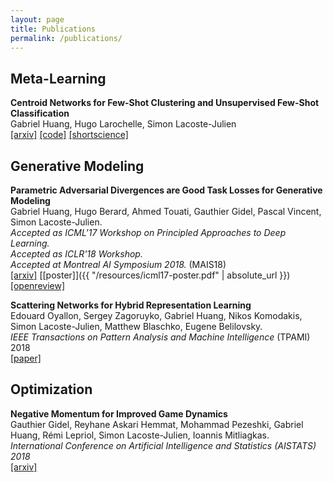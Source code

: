 ```yaml
---
layout: page
title: Publications
permalink: /publications/
---
```


## Meta-Learning

**Centroid Networks for Few-Shot Clustering and Unsupervised Few-Shot Classification** <br>
Gabriel Huang, Hugo Larochelle, Simon Lacoste-Julien<br>
[[arxiv]](https://arxiv.org/abs/1902.08605) [[code]](https://github.com/gabrielhuang/centroid-networks) [[shortscience]](https://www.shortscience.org/paper?bibtexKey=journals/corr/1902.08605&a=gabriel)

## Generative Modeling

**Parametric Adversarial Divergences are Good Task Losses for Generative Modeling** <br>
Gabriel Huang, Hugo Berard, Ahmed Touati, Gauthier Gidel, Pascal Vincent, Simon Lacoste-Julien. <br>
*Accepted as ICML'17 Workshop on Principled Approaches to Deep Learning.*<br>
*Accepted as ICLR'18 Workshop.*<br>
*Accepted at Montreal AI Symposium 2018.* (MAIS18)<br>
[[arxiv]](https://arxiv.org/abs/1708.02511) [[poster]]({{ "/resources/icml17-poster.pdf" | absolute_url }}) [[openreview]](https://openreview.net/forum?id=rkEtzzWAb&noteId=BkiY4k6rM)

**Scattering Networks for Hybrid Representation Learning** <br>
Edouard Oyallon, Sergey Zagoruyko, Gabriel Huang, Nikos Komodakis,
Simon Lacoste-Julien, Matthew Blaschko, Eugene Belilovsky.<br>
*IEEE Transactions on Pattern Analysis and Machine Intelligence* (TPAMI) 2018<br>
[[paper]](https://hal.inria.fr/hal-01837587/file/main.pdf)

## Optimization

**Negative Momentum for Improved Game Dynamics** <br>
Gauthier Gidel, Reyhane Askari Hemmat, Mohammad Pezeshki, Gabriel Huang, Rémi Lepriol, Simon Lacoste-Julien, Ioannis Mitliagkas.<br>
*International Conference on Artificial Intelligence and Statistics (AISTATS) 2018*<br>
[[arxiv]](https://arxiv.org/pdf/1807.04740.pdf)
